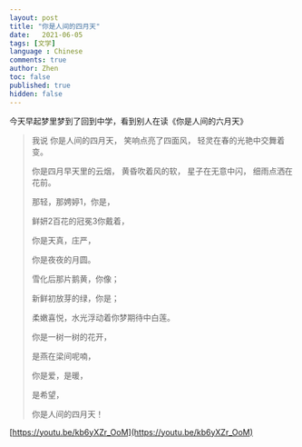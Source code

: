 ```yaml
---
layout: post
title: "你是人间的四月天"
date:   2021-06-05
tags: [文学]
language : Chinese
comments: true
author: Zhen
toc: false
published: true
hidden: false
---
```

今天早起梦里梦到了回到中学，看到别人在读《你是人间的六月天》


> 我说 你是人间的四月天，
> 笑响点亮了四面风，
> 轻灵在春的光艳中交舞着变。
> 
> 你是四月早天里的云烟，
> 黄昏吹着风的软，
> 星子在无意中闪，
> 细雨点洒在花前。
> 
> 那轻，那娉婷1，你是，
> 
> 鲜妍2百花的冠冕3你戴着，
> 
> 你是天真，庄严，
> 
> 你是夜夜的月圆。
> 
> 雪化后那片鹅黄，你像；
> 
> 新鲜初放芽的绿，你是；
> 
> 柔嫩喜悦，水光浮动着你梦期待中白莲。
> 
> 你是一树一树的花开，
> 
> 是燕在梁间呢喃，
> 
> 你是爱，是暖，
> 
> 是希望，
> 
> 你是人间的四月天！

[https://youtu.be/kb6yXZr_OoM](https://youtu.be/kb6yXZr_OoM)
<!--stackedit_data:
eyJoaXN0b3J5IjpbLTE2MzYzNTYxMjQsLTE4MTMxNTQ3NCwxOD
cyODgxNzUzLDM1NjMyMTUxM119
-->